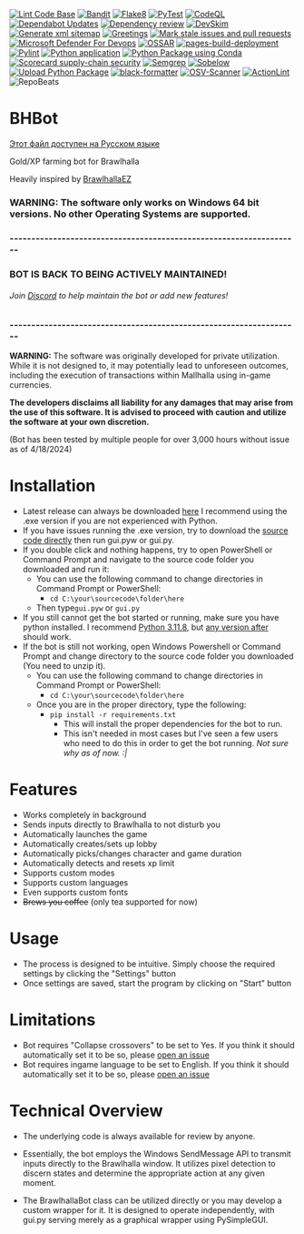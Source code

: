 [![Lint Code Base](https://github.com/Nick2bad4u/BHBot/actions/workflows/super-linter.yml/badge.svg)](https://github.com/Nick2bad4u/BHBot/actions/workflows/super-linter.yml)
[![Bandit](https://github.com/Nick2bad4u/BHBot/actions/workflows/bandit.yml/badge.svg)](https://github.com/Nick2bad4u/BHBot/actions/workflows/bandit.yml)
[![Flake8](https://i.gyazo.com/3ff00dbb983f8c3d74420e7de9650145.png)](https://flake8.pycqa.org/en/latest/)
[![PyTest](https://i.gyazo.com/75038b4c1a4a490a7a25f34a2ae998a6.png)](https://docs.pytest.org/en/8.2.x/)
[![CodeQL](https://github.com/Nick2bad4u/BHBot/actions/workflows/codeql.yml/badge.svg)](https://github.com/Nick2bad4u/BHBot/actions/workflows/codeql.yml)
[![Dependabot Updates](https://github.com/Nick2bad4u/BHBot/actions/workflows/dependabot/dependabot-updates/badge.svg)](https://github.com/Nick2bad4u/BHBot/actions/workflows/dependabot/dependabot-updates)
[![Dependency review](https://github.com/Nick2bad4u/BHBot/actions/workflows/dependency-review.yml/badge.svg)](https://github.com/Nick2bad4u/BHBot/actions/workflows/dependency-review.yml)
[![DevSkim](https://github.com/Nick2bad4u/BHBot/actions/workflows/devskim.yml/badge.svg)](https://github.com/Nick2bad4u/BHBot/actions/workflows/devskim.yml)
[![Generate xml sitemap](https://github.com/Nick2bad4u/BHBot/actions/workflows/sitemap.yml/badge.svg)](https://github.com/Nick2bad4u/BHBot/actions/workflows/sitemap.yml)
[![Greetings](https://github.com/Nick2bad4u/BHBot/actions/workflows/greetings.yml/badge.svg)](https://github.com/Nick2bad4u/BHBot/actions/workflows/greetings.yml)
[![Mark stale issues and pull requests](https://github.com/Nick2bad4u/BHBot/actions/workflows/stale.yml/badge.svg)](https://github.com/Nick2bad4u/BHBot/actions/workflows/stale.yml)
[![Microsoft Defender For Devops](https://github.com/Nick2bad4u/BHBot/actions/workflows/defender-for-devops.yml/badge.svg)](https://github.com/Nick2bad4u/BHBot/actions/workflows/defender-for-devops.yml)
[![OSSAR](https://github.com/Nick2bad4u/BHBot/actions/workflows/ossar.yml/badge.svg)](https://github.com/Nick2bad4u/BHBot/actions/workflows/ossar.yml)
[![pages-build-deployment](https://github.com/Nick2bad4u/BHBot/actions/workflows/pages/pages-build-deployment/badge.svg)](https://github.com/Nick2bad4u/BHBot/actions/workflows/pages/pages-build-deployment)
[![Pylint](https://github.com/Nick2bad4u/BHBot/actions/workflows/pylint.yml/badge.svg)](https://github.com/Nick2bad4u/BHBot/actions/workflows/pylint.yml)
[![Python application](https://github.com/Nick2bad4u/BHBot/actions/workflows/python-app.yml/badge.svg)](https://github.com/Nick2bad4u/BHBot/actions/workflows/python-app.yml)
[![Python Package using Conda](https://github.com/Nick2bad4u/BHBot/actions/workflows/python-package-conda.yml/badge.svg)](https://github.com/Nick2bad4u/BHBot/actions/workflows/python-package-conda.yml)
[![Scorecard supply-chain security](https://github.com/Nick2bad4u/BHBot/actions/workflows/scorecard.yml/badge.svg)](https://github.com/Nick2bad4u/BHBot/actions/workflows/scorecard.yml)
[![Semgrep](https://github.com/Nick2bad4u/BHBot/actions/workflows/semgrep.yml/badge.svg)](https://github.com/Nick2bad4u/BHBot/actions/workflows/semgrep.yml)
[![Sobelow](https://github.com/Nick2bad4u/BHBot/actions/workflows/sobelow.yml/badge.svg)](https://github.com/Nick2bad4u/BHBot/actions/workflows/sobelow.yml)
[![Upload Python Package](https://github.com/Nick2bad4u/BHBot/actions/workflows/python-publish.yml/badge.svg)](https://github.com/Nick2bad4u/BHBot/actions/workflows/python-publish.yml)
[![black-formatter](https://github.com/Nick2bad4u/BHBot/actions/workflows/black.yml/badge.svg)](https://github.com/Nick2bad4u/BHBot/actions/workflows/black.yml)
[![OSV-Scanner](https://github.com/Nick2bad4u/BHBot/actions/workflows/osv-scanner.yml/badge.svg)](https://github.com/Nick2bad4u/BHBot/actions/workflows/osv-scanner.yml)
[![ActionLint](https://github.com/Nick2bad4u/BHBot/actions/workflows/actionlint.yml/badge.svg)](https://github.com/Nick2bad4u/BHBot/actions/workflows/actionlint.yml)
![RepoBeats](https://repobeats.axiom.co/api/embed/63c2dd1816ca11717e88c77995290b30b0b7feaf.svg "Repobeats analytics image")

# BHBot

[Этот файл доступен на Русском языке](README_RU.md)

Gold/XP farming bot for Brawlhalla

Heavily inspired by [BrawlhallaEZ](https://github.com/jamunano/BrawlhallaEZ)

### **WARNING:** The software only works on Windows 64 bit versions. No other Operating Systems are supported.

### -------------------------------------------------------------------

### BOT IS BACK TO BEING ACTIVELY MAINTAINED!
###### Join [Discord](https://discord.gg/2HDmuqqq9p "Discord") to help maintain the bot or add new features!

### -------------------------------------------------------------------

**WARNING:** The software was originally developed for private utilization. 
While it is not designed to, it may potentially lead to unforeseen outcomes, including the execution of transactions within Mallhalla using in-game currencies. 

**The developers disclaims all liability for any damages that may arise from the use of this software. It is advised to proceed with caution and utilize the software at your own discretion.**

(Bot has been tested by multiple people for over 3,000 hours without issue as of 4/18/2024)

# Installation
- Latest release can always be downloaded [here](https://github.com/Nick2bad4u/BHBot/releases) I recommend using the .exe version if you are not experienced with Python.
- If you have issues running the .exe version, try to download the [source code directly](https://github.com/Nick2bad4u/BHBot/archive/refs/tags/BHBOT.zip) then run gui.pyw or gui.py.
- If you double click and nothing happens, try to open PowerShell or Command Prompt and navigate to the source code folder you downloaded and run it:
	- You can use the following command to change directories in Command Prompt or PowerShell:
		- ``cd C:\your\sourcecode\folder\here``
	- Then type``gui.pyw`` or ``gui.py``
- If you still cannot get the bot started or running, make sure you have python installed. I recommend [Python 3.11.8](https://www.python.org/downloads/release/python-3118/), but [any version after](https://www.python.org/downloads/) should work.
- If the bot is still not working, open Windows Powershell or Command Prompt and change directory to the source code folder you downloaded (You need to unzip it). 
	- You can use the following command to change directories in Command Prompt or PowerShell:
		- ``cd C:\your\sourcecode\folder\here``
	- Once you are in the proper directory, type the following:
		- ``pip install -r requirements.txt``
			- This will install the proper dependencies for the bot to run. 
			- This isn't needed in most cases but I've seen a few users who need to do this in order to get the bot running. *Not sure why as of now. :|*

# Features

- Works completely in background
- Sends inputs directly to Brawlhalla to not disturb you
- Automatically launches the game
- Automatically creates/sets up lobby
- Automatically picks/changes character and game duration
- Automatically detects and resets xp limit
- Supports custom modes
- Supports custom languages
- Even supports custom fonts
- ~~Brews you coffee~~ (only tea supported for now)

# Usage
- The process is designed to be intuitive. Simply choose the required settings by clicking the "Settings" button
- Once settings are saved, start the program by clicking on "Start" button

# Limitations
- Bot requires "Collapse crossovers" to be set to Yes. If you think it should automatically set it to be so, please [open an issue](https://github.com/nick2bad4u/bhbot/issues)
- Bot requires ingame language to be set to English. If you think it should automatically set it to be so, please [open an issue](https://github.com/nick2bad4u/bhbot/issues)

# Technical Overview
- The underlying code is always available for review by anyone.
- Essentially, the bot employs the Windows SendMessage API to transmit inputs directly to the Brawlhalla window. It utilizes pixel detection to discern states and determine the appropriate action at any given moment.

- The BrawlhallaBot class can be utilized directly or you may develop a custom wrapper for it. It is designed to operate independently, with gui.py serving merely as a graphical wrapper using PySimpleGUI.
